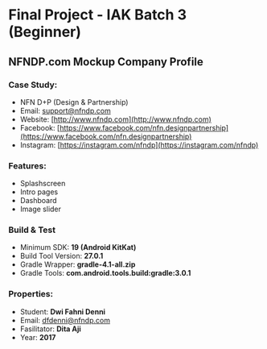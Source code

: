# Final Project - IAK Batch 3 (Beginner)
## NFNDP.com Mockup Company Profile

### Case Study:
* NFN D+P (Design &amp; Partnership)
* Email: <support@nfndp.com>
* Website: [http://www.nfndp.com](http://www.nfndp.com)
* Facebook: [https://www.facebook.com/nfn.designpartnership](https://www.facebook.com/nfn.designpartnership)
* Instagram: [https://instagram.com/nfndp](https://instagram.com/nfndp)
    
### Features:
* Splashscreen
* Intro pages
* Dashboard
* Image slider

### Build & Test
* Minimum SDK: **19 (Android KitKat)**
* Build Tool Version: **27.0.1**
* Gradle Wrapper: **gradle-4.1-all.zip**
* Gradle Tools: **com.android.tools.build:gradle:3.0.1**
 
### Properties:
* Student: **Dwi Fahni Denni**
* Email: <dfdenni@nfndp.com>
* Fasilitator: **Dita Aji**
* Year: **2017**
